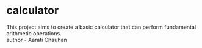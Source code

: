 # calculator
This project aims to create a basic calculator that can perform fundamental arithmetic operations.
<br>
author - Aarati Chauhan